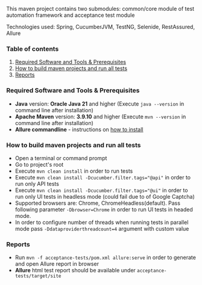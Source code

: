 This maven project contains two submodules: common/core module of test automation framework and acceptance test module

Technologies used: Spring, CucumberJVM, TestNG, Selenide, RestAssured, Allure 

### Table of contents
1. [Required Software and Tools & Prerequisites](#required-software-and-tools)
2. [How to build maven projects and run all tests](#how-to-run-acceptance-tests)
3. [Reports](#reports)

<a name="required-software-and-tools"></a>
### Required Software and Tools & Prerequisites

* **Java** version: **Oracle Java 21** and higher (Execute `java --version` in command line after installation)
* **Apache Maven** version: **3.9.10** and higher (Execute `mvn --version` in command line after installation)
* **Allure commandline** - instructions on [how to install](https://www.npmjs.com/package/allure-commandline)

 <a name="how-to-run-acceptance-tests"></a>
### How to build maven projects and run all tests 

* Open a terminal or command prompt
* Go to project's root
* Execute `mvn clean install` in order to run tests
* Execute `mvn clean install -Dcucumber.filter.tags="@api"` in order to run only API tests
* Execute `mvn clean install -Dcucumber.filter.tags="@ui"` in order to run only UI tests in headless mode (could fail due to of Google Captcha)
* Supported browsers are: Chrome, ChromeHeadless(default). Pass following parameter `-Dbrowser=Chrome` in order to run UI tests in headed mode.
* In order to configure number of threads when running tests in parallel mode pass `-Ddataproviderthreadcount=4` argument with custom value

<a name="reports"></a>
### Reports  
* Run `mvn -f acceptance-tests/pom.xml allure:serve` in order to generate and open Allure report in browser
* **Allure** html test report should be available under `acceptance-tests/target/site`
